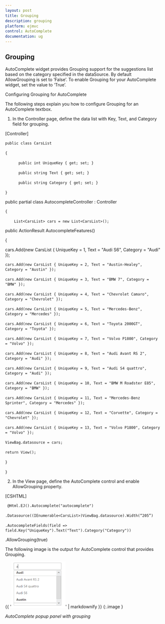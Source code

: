 ```yaml
---
layout: post
title: Grouping
description: grouping
platform: ejmvc
control: AutoComplete
documentation: ug
---
```


## Grouping

AutoComplete widget provides Grouping support for the suggestions list based on the category specified in the dataSource. By default AllowGrouping is set to ‘False’. To enable Grouping for your AutoComplete widget, set the value to ‘True’.

Configuring Grouping for AutoComplete

The following steps explain you how to configure Grouping for an AutoComplete textbox.



1. In the Controller page, define the data list with Key, Text, and Category field for grouping.



[Controller]



    public class CarsList

    {

          public int UniqueKey { get; set; }

          public string Text { get; set; }

          public string Category { get; set; }

    }



public partial class AutocompleteController : Controller

    {

        List<CarsList> cars = new List<CarsList>();

public ActionResult AutocompleteFeatures()

{

  cars.Add(new CarsList { UniqueKey = 1, Text = "Audi S6", Category = "Audi" });

    cars.Add(new CarsList { UniqueKey = 2, Text = "Austin-Healey", Category = "Austin" });

    cars.Add(new CarsList { UniqueKey = 3, Text = "BMW 7", Category = "BMW" });

    cars.Add(new CarsList { UniqueKey = 4, Text = "Chevrolet Camaro", Category = "Chevrolet" });

    cars.Add(new CarsList { UniqueKey = 5, Text = "Mercedes-Benz", Category = "Mercedes" });

    cars.Add(new CarsList { UniqueKey = 6, Text = "Toyota 2000GT", Category = "Toyota" });

    cars.Add(new CarsList { UniqueKey = 7, Text = "Volvo P1800", Category = "Volvo" });

    cars.Add(new CarsList { UniqueKey = 8, Text = "Audi Avant RS 2", Category = "Audi" });

    cars.Add(new CarsList { UniqueKey = 9, Text = "Audi S4 quattro", Category = "Audi" });

    cars.Add(new CarsList { UniqueKey = 10, Text = "BMW M Roadster E85", Category = "BMW" });

    cars.Add(new CarsList { UniqueKey = 11, Text = "Mercedes-Benz Sprinter", Category = "Mercedes" });

    cars.Add(new CarsList { UniqueKey = 12, Text = "Corvette", Category = "Chevrolet" });

    cars.Add(new CarsList { UniqueKey = 13, Text = "Volvo P1800", Category = "Volvo" });

    ViewBag.datasource = cars;

    return View();

    } 

    }



2. In the View page, define the AutoComplete control and enable AllowGrouping property.



[CSHTML]



     @Html.EJ().Autocomplete("autocomplete")

    .Datasource((IEnumerable<CarsList>)ViewBag.datasource).Width(“205”)

    .AutocompleteFields(field => field.Key("UniqueKey").Text("Text").Category("Category"))

.AllowGrouping(true)







The following image is the output for AutoComplete control that provides Grouping.

{{ '![](Grouping_images/Grouping_img1.png)' | markdownify }}
{:.image }


_AutoComplete popup panel with grouping_

